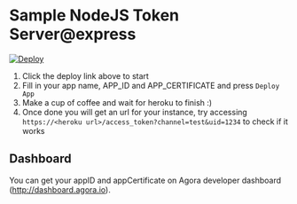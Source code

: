 # Sample NodeJS Token Server@express

[![Deploy](https://www.herokucdn.com/deploy/button.svg)](https://heroku.com/deploy?template=https://github.com/Ammar-Ishfaq/agora_token_access_dynamic_generating)

1. Click the deploy link above to start
2. Fill in your app name, APP_ID and APP_CERTIFICATE and press `Deploy App`
3. Make a cup of coffee and wait for heroku to finish :)
4. Once done you will get an url for your instance, try accessing `https://<heroku url>/access_token?channel=test&uid=1234` to check if it works

## Dashboard

You can get your appID and appCertificate on Agora developer dashboard (http://dashboard.agora.io).

